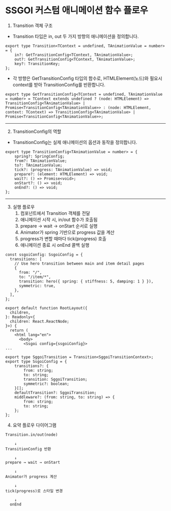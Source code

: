 # SSGOI 커스텀 애니메이션 함수 플로우
1. Transition 객체 구조
* Transition 타입은 in, out 두 가지 방향의 애니메이션을 정의합니다.
```
export type Transition<TContext = undefined, TAnimationValue = number> = {
    in?: GetTransitionConfig<TContext, TAnimationValue>;
    out?: GetTransitionConfig<TContext, TAnimationValue>;
    key?: TransitionKey;
};
```
* 각 방향은 GetTransitionConfig 타입의 함수로, HTMLElement(노드)와 필요시 context를 받아 TransitionConfig를 반환합니다.
```
export type GetTransitionConfig<TContext = undefined, TAnimationValue = number> = TContext extends undefined ? (node: HTMLElement) => TransitionConfig<TAnimationValue> | Promise<TransitionConfig<TAnimationValue>> : (node: HTMLElement, context: TContext) => TransitionConfig<TAnimationValue> | Promise<TransitionConfig<TAnimationValue>>;
```
---
2. TransitionConfig의 역할
* TransitionConfig는 실제 애니메이션의 옵션과 동작을 정의합니다.
```
export type TransitionConfig<TAnimationValue = number> = {
    spring?: SpringConfig;
    from?: TAnimationValue;
    to?: TAnimationValue;
    tick?: (progress: TAnimationValue) => void;
    prepare?: (element: HTMLElement) => void;
    wait?: () => Promise<void>;
    onStart?: () => void;
    onEnd?: () => void;
};
```
---
3. 실행 플로우
   1. 컴포넌트에서 Transition 객체를 전달
   2. 애니메이션 시작 시, in/out 함수가 호출됨
   3. prepare → wait → onStart 순서로 실행
   4. Animator가 spring 기반으로 progress 값을 계산
   5. progress가 변할 때마다 tick(progress) 호출
   6. 애니메이션 종료 시 onEnd 콜백 실행
```
const ssgoiConfig: SsgoiConfig = {
  transitions: [
    // Use hero transition between main and item detail pages
    {
      from: "/",
      to: "/item/*",
      transition: hero({ spring: { stiffness: 5, damping: 1 } }),
      symmetric: true,
    },
  ],
};

export default function RootLayout({
  children,
}: Readonly<{
  children: React.ReactNode;
}>) {
  return (
    <html lang="en">
      <body>
        <Ssgoi config={ssgoiConfig}>
...
```
```
export type SggoiTransition = Transition<SggoiTransitionContext>;
export type SsgoiConfig = {
    transitions?: {
        from: string;
        to: string;
        transition: SggoiTransition;
        symmetric?: boolean;
    }[];
    defaultTransition?: SggoiTransition;
    middleware?: (from: string, to: string) => {
        from: string;
        to: string;
    };
};
```
4. 요약 플로우 다이어그램
  ``` 
  Transition.in/out(node) 
  
      ↓
  TransitionConfig 반환
  
      ↓
  prepare → wait → onStart
  
      ↓
  Animator가 progress 계산
  
      ↓
  tick(progress)로 스타일 변경
  
      ↓
    onEnd
```
